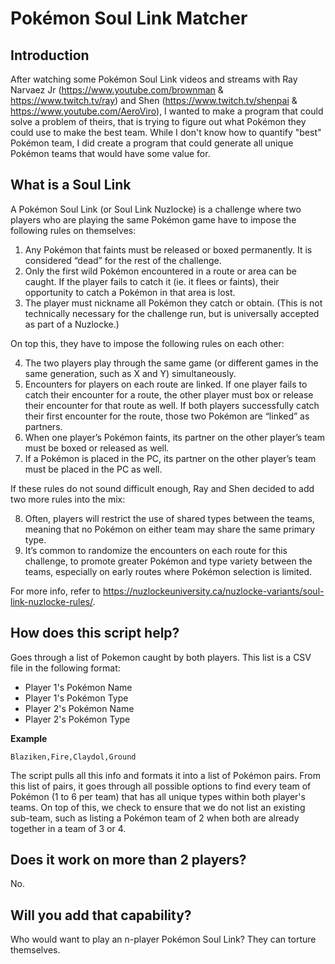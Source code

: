 # Pokémon Soul Link Matcher

## Introduction
After watching some Pokémon Soul Link videos and streams with Ray Narvaez Jr (https://www.youtube.com/brownman & https://www.twitch.tv/ray) and Shen (https://www.twitch.tv/shenpai & https://www.youtube.com/AeroViro), I wanted to make a program that could solve a problem of theirs, that is trying to figure out what Pokémon they could use to make the best team. While I don't know how to quantify "best" Pokémon team, I did create a program that could generate all unique Pokémon teams that would have some value for.

## What is a Soul Link
A Pokémon Soul Link (or Soul Link Nuzlocke) is a challenge where two players who are playing the same Pokémon game have to impose the following rules on themselves:

1. Any Pokémon that faints must be released or boxed permanently. It is considered “dead” for the rest of the challenge.
2. Only the first wild Pokémon encountered in a route or area can be caught. If the player fails to catch it (ie. it flees or faints), their opportunity to catch a Pokémon in that area is lost.
3. The player must nickname all Pokémon they catch or obtain. (This is not technically necessary for the challenge run, but is universally accepted as part of a Nuzlocke.)

On top this, they have to impose the following rules on each other:

4. The two players play through the same game (or different games in the same generation, such as X and Y) simultaneously.
5. Encounters for players on each route are linked. If one player fails to catch their encounter for a route, the other player must box or release their encounter for that route as well. If both players successfully catch their first encounter for the route, those two Pokémon are “linked” as partners.
6. When one player’s Pokémon faints, its partner on the other player’s team must be boxed or released as well.
7. If a Pokémon is placed in the PC, its partner on the other player’s team must be placed in the PC as well.

If these rules do not sound difficult enough, Ray and Shen decided to add two more rules into the mix:

8. Often, players will restrict the use of shared types between the teams, meaning that no Pokémon on either team may share the same primary type.
9. It’s common to randomize the encounters on each route for this challenge, to promote greater Pokémon and type variety between the teams, especially on early routes where Pokémon selection is limited.

For more info, refer to https://nuzlockeuniversity.ca/nuzlocke-variants/soul-link-nuzlocke-rules/.

## How does this script help?
Goes through a list of Pokemon caught by both players. This list is a CSV file in the following format:


* Player 1's Pokémon Name
* Player 1's Pokémon Type
* Player 2's Pokémon Name
* Player 2's Pokémon Type

**Example**
```csv
Blaziken,Fire,Claydol,Ground
```

The script pulls all this info and formats it into a list of Pokémon pairs. From this list of pairs, it goes through all possible options to find every team of Pokémon (1 to 6 per team) that has all unique types within both player's teams. On top of this, we check to ensure that we do not list an existing sub-team, such as listing a Pokémon team of 2 when both are already together in a team of 3 or 4.

## Does it work on more than 2 players?
No.

## Will you add that capability?
Who would want to play an n-player Pokémon Soul Link? They can torture themselves.